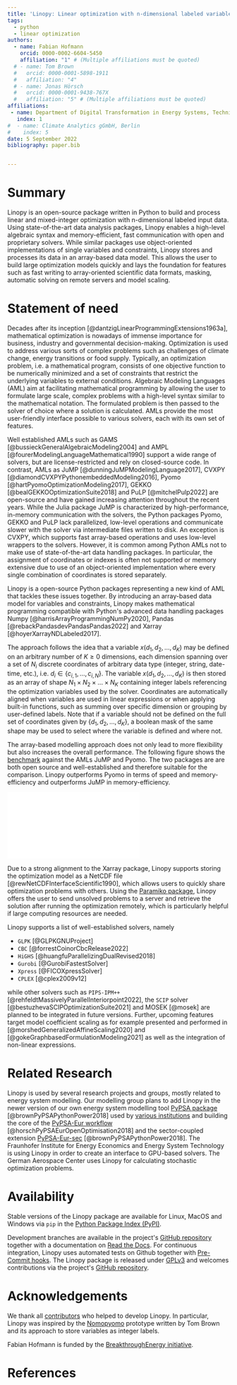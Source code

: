 ```yaml
---
title: 'Linopy: Linear optimization with n-dimensional labeled variables'
tags:
  - python
  - linear optimization
authors:
  - name: Fabian Hofmann
    orcid: 0000-0002-6604-5450
    affiliation: "1" # (Multiple affiliations must be quoted)
  # - name: Tom Brown
  #   orcid: 0000-0001-5898-1911
  #   affiliation: "4"
  # - name: Jonas Hörsch
  #   orcid: 0000-0001-9438-767X
  #   affiliation: "5" # (Multiple affiliations must be quoted)
affiliations:
 - name: Department of Digital Transformation in Energy Systems, Technical University of Berlin
   index: 1
#  - name: Climate Analytics gGmbH, Berlin
#    index: 5
date: 5 September 2022
bibliography: paper.bib


---
```


# Summary

Linopy is an open-source package written in Python to build and process linear and mixed-integer optimization with n-dimensional labeled input data. Using state-of-the-art data analysis packages, Linopy enables a high-level algebraic syntax and memory-efficient, fast communication with open and proprietary solvers. While similar packages use object-oriented implementations of single variables and constraints, Linopy stores and processes its data in an array-based data model. This allows the user to build large optimization models quickly and lays the foundation for features such as fast writing to array-oriented scientific data formats, masking, automatic solving on remote servers and model scaling.

# Statement of need

Decades after its inception [@dantzigLinearProgrammingExtensions1963a], mathematical optimization is nowadays of immense importance for business, industry  and governmental decision-making. Optimization is used to address various sorts of complex problems such as challenges of climate change, energy transitions or food supply. Typically, an optimization problem, i.e. a mathematical program, consists of one objective function to be numerically minimized and a set of constraints that restrict the underlying variables to external conditions. Algebraic Modeling Languages (AML) aim at facilitating mathematical programming by allowing the user to formulate large scale, complex problems with a high-level syntax similar to the mathematical notation. The formulated problem is then passed to the solver of choice where a solution is calculated. AMLs provide the most user-friendly interface possible to various solvers, each with its own set of features.

Well established AMLs such as GAMS [@bussieckGeneralAlgebraicModeling2004] and AMPL [@fourerModelingLanguageMathematical1990] support a wide range of solvers, but are license-restricted and rely on closed-source code. In contrast, AMLs as JuMP [@dunningJuMPModelingLanguage2017], CVXPY [@diamondCVXPYPythonembeddedModeling2016], Pyomo [@hartPyomoOptimizationModeling2017], GEKKO [@bealGEKKOOptimizationSuite2018] and PuLP [@mitchelPulp2022] are open-source and have gained increasing attention throughout the recent years. While the Julia package JuMP is characterized by high-performance, in-memory communication with the solvers, the Python packages Pyomo, GEKKO and PuLP lack parallelized, low-level operations and communicate slower with the solver via intermediate files written to disk. An exception is CVXPY, which supports fast array-based operations and uses low-level wrappers to the solvers. However, it is common among Python AMLs not to make use of state-of-the-art data handling packages. In particular, the assignment of coordinates or indexes is often not supported or memory extensive due to use of an object-oriented implementation where every single combination of coordinates is stored separately.

Linopy is a open-source Python packages representing a new kind of AML that tackles these issues together. By introducing an array-based data model for variables and constraints, Linopy makes mathematical programming compatible with Python's advanced data handling packages Numpy [@harrisArrayProgrammingNumPy2020], Pandas [@rebackPandasdevPandasPandas2022] and Xarray [@hoyerXarrayNDLabeled2017].

The approach follows the idea that a variable $x(d_1, d_2, ..., d_K)$ may be defined on an arbitrary number of $K\ge 0$ dimensions, each dimension spanning over a set of $N_i$ discrete coordinates of arbitrary data type (integer, string, date-time, etc.), i.e. $d_i \in \{c_{i,1},...,c_{i,N}\}$. The variable $x(d_1, d_2, ..., d_K)$ is then stored as an array of shape $N_1 \times N_2 \times ... \times N_K$ containing integer labels referencing the optimization variables used by the solver. Coordinates are automatically aligned when variables are used in linear expressions or when applying built-in functions, such as summing over specific dimension or grouping by user-defined labels. Note that if a variable should not be defined on the full set of coordinates given by $\{d_1, d_2, ..., d_K\}$, a boolean mask of the same shape may be used to select where the variable is defined and where not.

The array-based modelling approach does not only lead to more flexibility but also increases the overall performance. The following figure shows the [benchmark](https://github.com/PyPSA/linopy/tree/master/benchmark) against the AMLs JuMP and Pyomo. The two packages are are both open source and well-established and therefore suitable for the comparison. Linopy outperforms Pyomo in terms of speed and memory-efficiency and outperforms JuMP in memory-efficiency.

![Benchmark of Linopy against comparable packages with the producing Snakemake workflow available [here](https://github.com/PyPSA/linopy/tree/master/benchmark), the software version specifications are given in [here](https://github.com/PyPSA/linopy/tree/master/benchmark). The benchmark is based on a 1-dimensional knapsack problem and uses the Gurobi solver. The overhead is calculated from the difference of the whole solving process via the AML and the solving process on the solver side alone. Note that the benchmark is hardly dependent on the complexity of the problem. Thus, adding more terms to the constraints, setting different kind of index labels or changing it to an mixed-integer problem does hardly have an effect on the overhead. \label{fig:benchmark}](figures/benchmark-overhead.pdf)

Due to a strong alignment to the Xarray package, Linopy supports storing the optimization model as a NetCDF file [@rewNetCDFInterfaceScientific1990], which allows users to quickly share optimization problems with others. Using the [Paramiko package](https://paramiko.org), Linopy offers the user to send unsolved problems to a server and retrieve the solution after running the optimization remotely, which is particularly helpful if large computing resources are needed.

Linopy supports a list of well-established solvers, namely

* `GLPK` [@GLPKGNUProject]
* `CBC` [@forrestCoinorCbcRelease2022]
* `HiGHS` [@huangfuParallelizingDualRevised2018]
* `Gurobi` [@GurobiFastestSolver]
* `Xpress` [@FICOXpressSolver]
* `CPLEX` [@cplex2009v12]

while other solvers such as `PIPS-IPM++` [@rehfeldtMassivelyParallelInteriorpoint2022], the `SCIP` solver [@bestuzhevaSCIPOptimizationSuite2021] and MOSEK [@mosek] are planned to be integrated in future versions. Further, upcoming features target model coefficient scaling as for example presented and performed in [@morshedGeneralizedAffineScaling2020] and [@gokeGraphbasedFormulationModeling2021] as well as the integration of non-linear expressions.

<!-- The core data classes `Variable`, `LinearExpression` and `Constraint`  are subclasses of `xarray`'s `DataArray` and `Dataset` class. These contain n-dimensional arrays with unique labels referencing the optimization variables and coefficients. Hence, variables and constraints  are defined together with a set of dimensions and their corresponding coordinates.
For example, creating a variable $x(d_1, d_2)$ defined on $d_1 \in \{1,...,N\}$ and $d_2 \in \{1,...,M\}$, would only require passing $d_1$ and $d_2$ to the variable initialization, with optional lower and upper bounds $l_x(d_1,d_2)$ and $u_x(d_1,d_2)$ being defined on (a subset of) $\{d_1, d_2\}$. The returned object is an $N \times M$ array of integer labels referencing to the optimization variables used by the solver.
... -->

# Related Research

Linopy is used by several research projects and groups, mostly related to energy system modelling. Our modelling group plans to add Linopy in the newer version of our own energy system modelling tool [PyPSA package](https://github.com/PyPSA/pypsa) [@brownPyPSAPythonPower2018] used by [various institutions](https://pypsa.readthedocs.io/en/latest/users.html) and building the core of the [PyPSA-Eur workflow](https://github.com/PyPSA/pypsa-eur) [@horschPyPSAEurOpenOptimisation2018] and the sector-coupled extension [PyPSA-Eur-sec](https://github.com/PyPSA/pypsa-eur-sec) [@brownPyPSAPythonPower2018]. The Fraunhofer Institute for Energy Economics and Energy System Technology is using Linopy in order to create an interface to GPU-based solvers. The German Aerospace Center uses Linopy for calculating stochastic optimization problems.

# Availability

Stable versions of the Linopy package are available for Linux, MacOS and Windows via
`pip` in the [Python Package Index (PyPI)](https://pypi.org/project/linopy/).
<!-- and for `conda` on [conda-forge](https://anaconda.org/conda-forge/linopy) [@AnacondaSoftwareDistribution2020]. -->
Development branches are available in the project's [GitHub repository](https://github.com/PyPSA/linopy) together with a documentation on [Read the Docs](https://linopy.readthedocs.io/en/master/).
For continuous integration, Linopy uses automated tests on Github together with [Pre-Commit hooks](https://pre-commit.com/). The Linopy package is released under [GPLv3](https://github.com/PyPSA/linopy/blob/master/LICENSES/GPL-3.0-or-later.txt) and welcomes contributions via the project's [GitHub repository](https://github.com/PyPSA/linopy).

# Acknowledgements

We thank all [contributors](https://github.com/PyPSA/linopy/graphs/contributors) who helped to develop Linopy. In particular, Linopy was inspired by the [Nomopyomo](https://github.com/PyPSA/nomopyomo) prototype written by Tom Brown and its approach to store variables as integer labels.

Fabian Hofmann is funded by the [BreakthroughEnergy initiative](https://www.breakthroughenergy.org/).

# References
